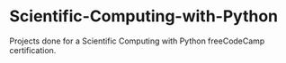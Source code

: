 # Scientific-Computing-with-Python
Projects done for a Scientific Computing with Python freeCodeCamp certification.
